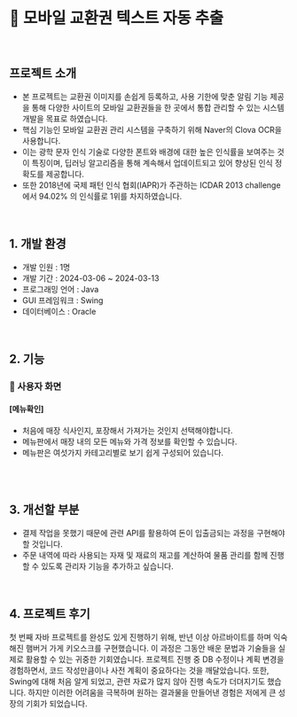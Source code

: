 # 🎁 모바일 교환권 텍스트 자동 추출 

<br>

## 프로젝트 소개

- 본 프로젝트는 교환권 이미지를 손쉽게 등록하고, 사용 기한에 맞춘 알림 기능 제공을 통해 다양한 사이트의 모바일 교환권들을 한 곳에서 통합 관리할 수 있는 시스템 개발을 목표로 하였습니다.
- 핵심 기능인 모바일 교환권 관리 시스템을 구축하기 위해 Naver의 Clova OCR을 사용합니다.
- 이는 광학 문자 인식 기술로 다양한 폰트와 배경에 대한 높은 인식률을 보여주는 것이 특징이며, 딥러닝 알고리즘을 통해 계속해서 업데이트되고 있어 향상된 인식 정확도를 제공합니다.
- 또한 2018년에 국제 패턴 인식 협회(IAPR)가 주관하는 ICDAR 2013 challenge 에서 94.02% 의 인식률로 1위를 차지하였습니다.

<br>

## 1. 개발 환경

- 개발 인원 : 1명
- 개발 기간 : 2024-03-06 ~ 2024-03-13
- 프로그래밍 언어 : Java
- GUI 프레임워크 : Swing
- 데이터베이스 : Oracle

<br>

## 2. 기능

### 🌱 사용자 화면

#### [메뉴확인]
- 처음에 매장 식사인지, 포장해서 가져가는 것인지 선택해야합니다.
- 메뉴판에서 매장 내의 모든 메뉴와 가격 정보를 확인할 수 있습니다.
- 메뉴판은 여섯가지 카테고리별로 보기 쉽게 구성되어 있습니다.

<br><br>

## 3. 개선할 부분

- 결제 작업을 못했기 때문에 관련 API를 활용하여 돈이 입출금되는 과정을 구현해야 할 것입니다.
- 주문 내역에 따라 사용되는 자재 및 재료의 재고를 계산하여 물품 관리를 함께 진행할 수 있도록 관리자 기능을 추가하고 싶습니다. 

<br>

## 4. 프로젝트 후기

 첫 번째 자바 프로젝트를 완성도 있게 진행하기 위해, 반년 이상 아르바이트를 하며 익숙해진 햄버거 가게 키오스크를 구현했습니다. 이 과정은 그동안 배운 문법과 기술들을 실제로 활용할 수 있는 귀중한 기회였습니다. 프로젝트 진행 중 DB 수정이나 계획 변경을 경험하면서, 코드 작성만큼이나 사전 계획이 중요하다는 것을 깨달았습니다. 또한, Swing에 대해 처음 알게 되었고, 관련 자료가 많지 않아 진행 속도가 더뎌지기도 했습니다. 하지만 이러한 어려움을 극복하며 원하는 결과물을 만들어낸 경험은 저에게 큰 성장의 기회가 되었습니다.
